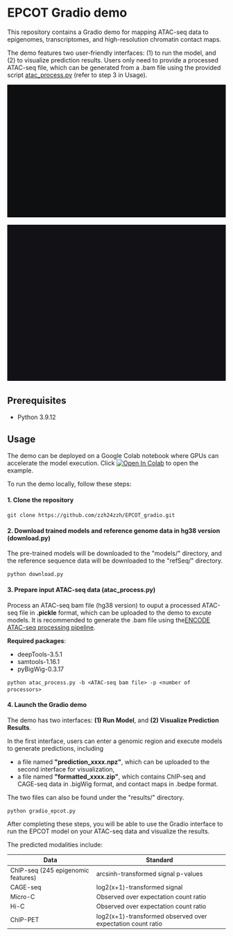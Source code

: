# EPCOT Gradio demo

This repository contains a Gradio demo for mapping ATAC-seq data to epigenomes, transcriptomes, and high-resolution chromatin contact maps.

The demo features two user-friendly interfaces: (1) to run the model, and (2) to visualize prediction results. Users only need to provide a processed ATAC-seq file, which can be generated from a .bam file using the provided script [atac_process.py](https://github.com/zzh24zzh/EPCOT_gradio/blob/main/atac_process.py) (refer to step 3 in Usage).

![](https://github.com/zzh24zzh/EPCOT_gradio/blob/main/data/interface1.gif)


<img src="https://github.com/zzh24zzh/EPCOT_gradio/blob/main/data/interface2.gif" width="720" height="360"/>



## Prerequisites

* Python 3.9.12


## Usage

The demo can be deployed on a Google Colab notebook where GPUs can accelerate the model execution. Click [![Open In Colab](https://colab.research.google.com/assets/colab-badge.svg)](https://colab.research.google.com/github/zzh24zzh/EPCOT_gradio/blob/main/gradio.ipynb) to open the example.

To run the demo locally, follow these steps:

####  1. Clone the repository

```
git clone https://github.com/zzh24zzh/EPCOT_gradio.git
```

####  2. Download trained models and reference genome data in hg38 version (download.py)

The pre-trained models will be downloaded to the "models/" directory, and the reference sequence data will be downloaded to the "refSeq/" directory. 
```
python download.py
```


####  3. Prepare input ATAC-seq data (atac_process.py)

 Process an ATAC-seq bam file (hg38 version) to ouput a processed ATAC-seq file in **.pickle** format, which can be uploaded to the demo to excute models.
 It is recommended to generate the .bam file using the[ENCODE ATAC-seq processing pipeline](https://github.com/ENCODE-DCC/atac-seq-pipeline).


**Required packages**: 
* deepTools-3.5.1
* samtools-1.16.1
* pyBigWig-0.3.17
```
python atac_process.py -b <ATAC-seq bam file> -p <number of processors>
```



####  4. Launch the Gradio demo

The demo has two interfaces: **(1) Run Model**, and **(2) Visualize Prediction Results**.

In the first interface, users can enter a genomic region and execute models to generate predictions, including

* a file named **"prediction_xxxx.npz"**, which can be uploaded to the second interface for visualization,
* a file named **"formatted_xxxx.zip"**, which contains ChIP-seq and CAGE-seq data in .bigWig format, and contact maps in .bedpe format.

The two files can also be found under the "results/" directory.


```
python gradio_epcot.py
```

After completing these steps, you will be able to use the Gradio interface to run the EPCOT model on your ATAC-seq data and visualize the results.


The predicted modalities include:

| Data       | Standard |
| ----------- | ----------- |
| ChIP-seq (245 epigenomic features)      | arcsinh-transformed signal p-values     |
| CAGE-seq   | log2(x+1)-transformed signal |
| Micro-C   | Observed over expectation count ratio|
| Hi-C| Observed over expectation count ratio|
| ChIP-PET| log2(x+1)-transformed observed over expectation count ratio|
